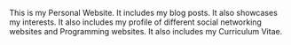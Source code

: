 This is my Personal Website. It includes my blog posts. It also showcases my interests. It also includes my profile of different social networking websites and Programming websites. It also includes my Curriculum Vitae.

